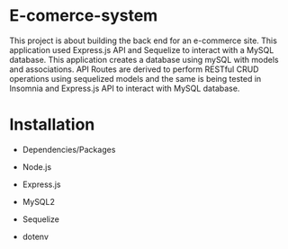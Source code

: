 # E-comerce-system

This project is about building the back end for an e-commerce site. This application used Express.js API and Sequelize to interact with a MySQL database. This application creates a database using mySQL with models and associations. API Routes are derived to perform RESTful CRUD operations using sequelized models and the same is being tested in Insomnia
and Express.js API to interact with MySQL database.


# Installation
* Dependencies/Packages

* Node.js
* Express.js
* MySQL2
* Sequelize
* dotenv
